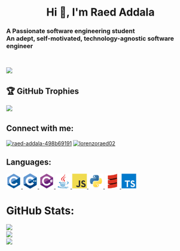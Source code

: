 <h1 align="center">Hi 👋, I'm Raed Addala</h1>
<h3>A Passionate software engineering student<br>An adept, self-motivated, technology-agnostic software engineer</h3>
<br>

[![](https://visitcount.itsvg.in/api?id=RaedAddala&icon=0&color=0)](https://visitcount.itsvg.in)
## 🏆 GitHub Trophies
![](https://github-profile-trophy.vercel.app/?username=RaedAddala&theme=radical&no-frame=false&no-bg=false&margin-w=4)

## Connect with me:
<p align="left">
<a href="https://linkedin.com/in/raed-addala-498b69191" target="blank"><img align="center" src="https://raw.githubusercontent.com/rahuldkjain/github-profile-readme-generator/master/src/images/icons/Social/linked-in-alt.svg" alt="raed-addala-498b69191" height="30" width="40" /></a>
<a href="https://codeforces.com/profile/lorenzoraed02" target="blank"><img align="center" src="https://raw.githubusercontent.com/rahuldkjain/github-profile-readme-generator/master/src/images/icons/Social/codeforces.svg" alt="lorenzoraed02" height="30" width="40" /></a>
</p>

## Languages:
<p align="left"> <a href="https://www.cprogramming.com/" target="_blank" rel="noreferrer"> <img src="https://raw.githubusercontent.com/devicons/devicon/master/icons/c/c-original.svg" alt="c" width="40" height="40"/> </a> <a href="https://www.w3schools.com/cpp/" target="_blank" rel="noreferrer"> <img src="https://raw.githubusercontent.com/devicons/devicon/master/icons/cplusplus/cplusplus-original.svg" alt="cplusplus" width="40" height="40"/> </a> <a href="https://www.w3schools.com/cs/" target="_blank" rel="noreferrer"> <img src="https://raw.githubusercontent.com/devicons/devicon/master/icons/csharp/csharp-original.svg" alt="csharp" width="40" height="40"/> </a> <a href="https://www.java.com" target="_blank" rel="noreferrer"> <img src="https://raw.githubusercontent.com/devicons/devicon/master/icons/java/java-original.svg" alt="java" width="40" height="40"/> </a> <a href="https://developer.mozilla.org/en-US/docs/Web/JavaScript" target="_blank" rel="noreferrer"> <img src="https://raw.githubusercontent.com/devicons/devicon/master/icons/javascript/javascript-original.svg" alt="javascript" width="40" height="40"/> </a> <a href="https://www.python.org" target="_blank" rel="noreferrer"> <img src="https://raw.githubusercontent.com/devicons/devicon/master/icons/python/python-original.svg" alt="python" width="40" height="40"/> </a> <a href="https://www.scala-lang.org" target="_blank" rel="noreferrer"> <img src="https://raw.githubusercontent.com/devicons/devicon/master/icons/scala/scala-original.svg" alt="scala" width="40" height="40"/> </a> <a href="https://www.typescriptlang.org/" target="_blank" rel="noreferrer"> <img src="https://raw.githubusercontent.com/devicons/devicon/master/icons/typescript/typescript-original.svg" alt="typescript" width="40" height="40"/> </a> </p>

# GitHub Stats:

![](https://github-readme-stats.vercel.app/api?username=RaedAddala&theme=nightowl&hide_border=false&include_all_commits=false&count_private=true)<br/>
![](https://github-readme-streak-stats.herokuapp.com/?user=RaedAddala&theme=nightowl&hide_border=false)<br/>
![](https://github-readme-stats.vercel.app/api/top-langs/?username=RaedAddala&theme=nightowl&hide_border=false&include_all_commits=false&count_private=true&layout=compact)
